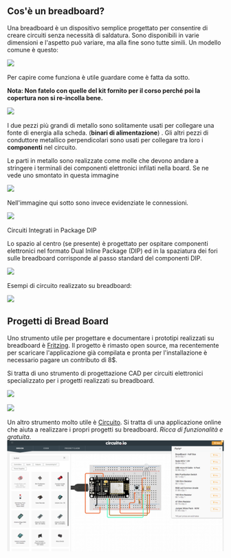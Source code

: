 ## Cos'è un breadboard?

Una breadboard è un dispositivo semplice progettato per consentire di creare circuiti senza necessità di saldatura. Sono disponibili in varie dimensioni e l'aspetto può variare, ma alla fine sono tutte simili. Un modello comune è questo:

![](https://www.progettiarduino.com/uploads/8/1/0/8/81088074/1481144854.png)

Per capire come funziona è utile guardare come è fatta da sotto.

 **Nota:  Non fatelo con quelle del kit fornito per il corso perché poi la copertura non si re-incolla bene.**

![](https://www.tipsandtrics.com/img/diy/386/what-is-breadboard-2.jpg)

I due pezzi più grandi di metallo sono solitamente usati per collegare una fonte di energia alla scheda. (**binari di alimentazione**) . Gli altri pezzi di conduttore metallico perpendicolari sono usati per collegare tra loro i **componenti** nel circuito.

Le parti in metallo sono realizzate come molle che devono andare a stringere i terminali dei componenti elettronici infilati nella board. Se ne vede uno smontato in questa immagine

![](https://www.tipsandtrics.com/img/diy/386/what-is-breadboard-4.jpg) 

 Nell'immagine qui sotto sono invece evidenziate le connessioni.

![](https://www.tipsandtrics.com/img/diy/386/what-is-breadboard-3.jpg)

Circuiti Integrati in Package DIP

Lo spazio al centro (se presente) è progettato per ospitare componenti elettronici nel formato Dual Inline Package (DIP) ed in la spaziatura dei fori sulle breadboard corrisponde al passo standard del componenti DIP.

![](https://www.tipsandtrics.com/img/diy/386/what-is-breadboard-6.jpg)

Esempi di circuito realizzato su breadboard:

![](https://upload.wikimedia.org/wikipedia/commons/thumb/6/68/Breadboard_counter.jpg/1820px-Breadboard_counter.jpg)

## Progetti di Bread Board

Uno strumento utile per progettare e documentare i prototipi realizzati su breadboard è [Fritzing](http://fritzing.org/home/). Il progetto è rimasto open source, ma recentemente per scaricare l'applicazione già compilata e pronta per l'installazione è necessario pagare un contributo di 8$. 

Si tratta di uno strumento di progettazione CAD per circuiti elettronici specializzato per i progetti realizzati su breadboard.

![](http://www.vitobarone.it/elettrotecnica/breadboard/fritzing.gif)

![](https://fritzing.org/assets/uploads/learning/building_circuit/building_circuit_5_jpg_versions/big_building_circuit_5-f997dc8ecb28eac8d6c7468b531526eaab6b42e6be88eac100d0630da2817bae.jpg)

Un altro strumento molto utile è [Circuito](https://www.circuito.io/app?components=513,360216). Si tratta di una applicazione online che aiuta a realizzare i propri progetti su breadboard. *Ricca di funzionalità e gratuita*.
![](media/web_app_circuito.png)

